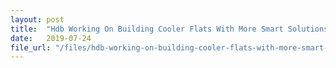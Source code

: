 ```yaml
---
layout: post
title:  "Hdb Working On Building Cooler Flats With More Smart Solutions"
date:   2019-07-24
file_url: "/files/hdb-working-on-building-cooler-flats-with-more-smart-solutions 24 Jul 2019.pdf"
---
```

